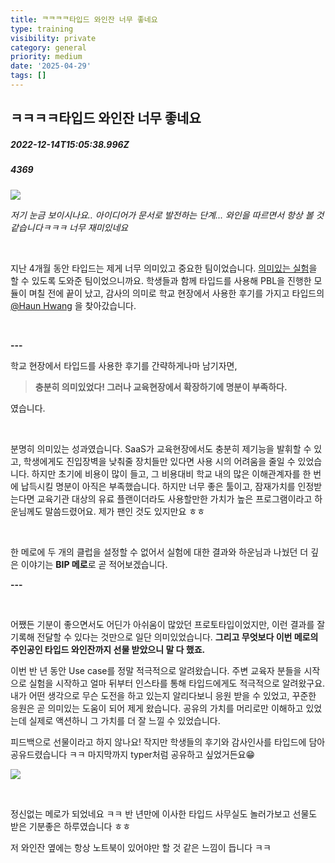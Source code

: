 ```yaml
---
title: ᄏᄏᄏᄏ타입드 와인잔 너무 좋네요
type: training
visibility: private
category: general
priority: medium
date: '2025-04-29'
tags: []
---
```

## ㅋㅋㅋㅋ타입드 와인잔 너무 좋네요
##### 2022-12-14T15:05:38.996Z
##### 4369

<p><img src="https://media.disquiet.io/images/makerlog/6f1689418b52cbe5cf10fb7635ec209157ede660f9d1d2d83bfa59f4995f0ceb"></p><p><em>저기 눈금 보이시나요.. 아이디어가 문서로 발전하는 단계... 와인을 따르면서 항상 볼 것 같습니다ㅋㅋㅋ 너무 재미있네요</em></p><p><br></p><p>지난 4개월 동안 타입드는 제게 너무 의미있고 중요한 팀이었습니다. <a href="https://disquiet.io/@williamjung/makerlog/2368" rel="noopener noreferrer" target="_blank">의미있는 실험</a>을 할 수 있도록 도와준 팀이었으니까요. 학생들과 함께 타입드를 사용해 PBL을 진행한 모듈이 며칠 전에 끝이 났고, 감사의 의미로 학교 현장에서 사용한 후기를 가지고 타입드의 <a href="/@haun" rel="noopener noreferrer" target="_blank">@Haun Hwang</a> 을 찾아갔습니다.</p><p><br></p><p><strong>---</strong></p><p>학교 현장에서 타입드를 사용한 후기를 간략하게나마 남기자면,</p><blockquote><strong>충분히 의미있었다! 그러나 교육현장에서 확장하기에 명분이 부족하다.</strong></blockquote><p>였습니다.</p><p><br></p><p>분명히 의미있는 성과였습니다. SaaS가 교육현장에서도 충분히 제기능을 발휘할 수 있고, 학생에게도 진입장벽을 낮춰줄 장치들만 있다면 사용 시의 어려움을 줄일 수 있었습니다. 하지만 초기에 비용이 많이 들고, 그 비용대비 학교 내의 많은 이해관계자를 한 번에 납득시킬 명분이 아직은 부족했습니다. 하지만 너무 좋은 툴이고, 잠재가치를 인정받는다면 교육기관 대상의 유료 플랜이더라도 사용할만한 가치가 높은 프로그램이라고 하운님께도 말씀드렸어요. 제가 팬인 것도 있지만요 ㅎㅎ</p><p><br></p><p>한 메로에 두 개의 클럽을 설정할 수 없어서 실험에 대한 결과와 하운님과 나눴던 더 깊은 이야기는 <strong>BIP 메로</strong>로 곧 적어보겠습니다.</p><p><strong>---</strong></p><p><br></p><p>어쨌든 기분이 좋으면서도 어딘가 아쉬움이 많았던 프로토타입이었지만, 이런 결과를 잘 기록해 전달할 수 있다는 것만으로 일단 의미있었습니다. <strong>그리고 무엇보다 이번 메로의 주인공인 타입드 와인잔까지 선물 받았으니 말 다 했죠.</strong></p><p>이번 반 년 동안 Use case를 정말 적극적으로 알려왔습니다. 주변 교육자 분들을 시작으로 실험을 시작하고 얼마 뒤부터 인스타를 통해 타입드에게도 적극적으로 알려왔구요. 내가 어떤 생각으로 무슨 도전을 하고 있는지 알리다보니 응원 받을 수 있었고, 꾸준한 응원은 곧 의미있는 도움이 되어 제게 왔습니다. 공유의 가치를 머리로만 이해하고 있었는데 실제로 액션하니 그 가치를 더 잘 느낄 수 있었습니다.</p><p>피드백으로 선물이라고 하지 않나요! 작지만 학생들의 후기와 감사인사를 타입드에 담아 공유드렸습니다 ㅋㅋ 마지막까지 typer처럼 공유하고 싶었거든요😁</p><p><img src="https://media.disquiet.io/images/makerlog/253d9c54a287845aef40d9ac080d9b6068f64223fb66c9a6d1a365af50824a03"></p><p><br></p><p>정신없는 메로가 되었네요 ㅋㅋ 반 년만에 이사한 타입드 사무실도 놀러가보고 선물도 받은 기분좋은 하루였습니다 ㅎㅎ</p><p>저 와인잔 옆에는 항상 노트북이 있어야만 할 것 같은 느낌이 듭니다 ㅋㅋ</p>
